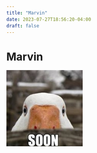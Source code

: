 ```yaml
---
title: "Marvin"
date: 2023-07-27T18:56:20-04:00
draft: false
---
```


# Marvin
![soon](images/soon.jpg)